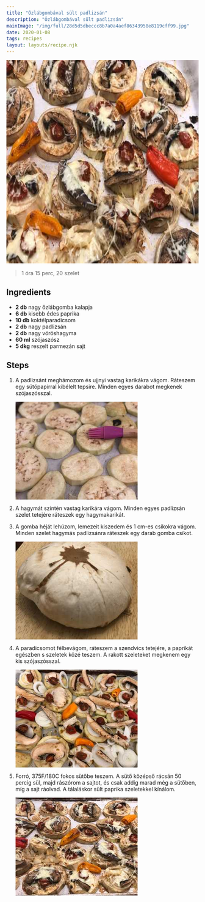 ```yaml
---
title: "Őzlábgombával sült padlizsán"
description: "Őzlábgombával sült padlizsán"
mainImage: "/img/full/28d5d5dbeccc8b7a0a4aef86343958e8119cff99.jpg"
date: 2020-01-08
tags: recipes
layout: layouts/recipe.njk
---
```

                            
<p align="center"><a href="https://cookpad.com/hu/receptek/11346214-ozlabgombaval-sult-padlizsan" rel="Recipe source page"><img width="751" height="532" src="/img/full/28d5d5dbeccc8b7a0a4aef86343958e8119cff99.jpg"/></a></p>

> 1 óra 15 perc, 20 szelet 

## Ingredients
* **2 db** nagy őzlábgomba kalapja
* **6 db** kisebb édes paprika
* **10 db** koktélparadicsom
* **2 db** nagy padlizsán
* **2 db** nagy vöröshagyma
* **60 ml** szójaszósz
* **5 dkg** reszelt parmezán sajt

## Steps

1. A padlizsánt meghámozom és ujjnyi vastag karikákra vágom. Ráteszem egy sütőpapírral kibélelt tepsire. Minden egyes darabot megkenek szójaszósszal.
 
    <p><img width="320" height="256" align="left" src="/img/full/e11d8140fc9af26bfb8e70ad27ff4636cc3e6593.jpg"/></p><div style="clear: both"/>

2. A hagymát szintén vastag karikára vágom. Minden egyes padlizsán szelet tetejére ráteszek egy hagymakarikát.
 
    <div style="clear: both"/>

3. A gomba héját lehúzom, lemezeit kiszedem és 1 cm-es csíkokra vágom. Minden szelet hagymás padlizsánra ráteszek egy darab gomba csíkot.
 
    <p><img width="320" height="256" align="left" src="/img/full/96cccf119fa863faf8f2ca120d0aeb4c5218abd6.jpg"/></p><div style="clear: both"/>

4. A paradicsomot félbevágom, ráteszem a szendvics tetejére, a paprikát egészben s szeletek közé teszem. A rakott szeleteket megkenem egy kis szójaszósszal.
 
    <p><img width="320" height="256" align="left" src="/img/full/94af54a85af75f9f0a3993690b09b7b1bf02fd4b.jpg"/></p><div style="clear: both"/>

5. Forró, 375F/180C fokos sütőbe teszem. A sütő középső rácsán 50 percig sül, majd rászórom a sajtot, és csak addig marad még a sütőben, míg a sajt ráolvad. A tálaláskor sült paprika szeletekkel kínálom.
 
    <p><img width="320" height="256" align="left" src="/img/full/e6d13e83b3efb75995ece611324c8599289beae0.jpg"/></p><div style="clear: both"/>

